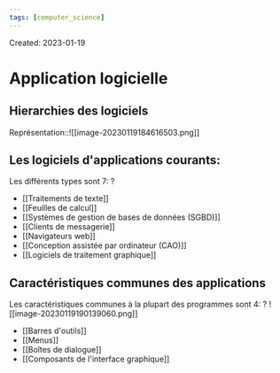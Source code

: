 ```yaml
---
tags: [computer_science] 
---
```

Created: 2023-01-19

# Application logicielle

## Hierarchies des logiciels
Représentation::![[image-20230119184616503.png]]
<!--SR:!2023-05-24,57,210-->

## Les logiciels d'applications courants:
Les différents types sont 7:
?
- [[Traitements de texte]]
- [[Feuilles de calcul]]
- [[Systèmes de gestion de bases de données (SGBD)]]
- [[Clients de messagerie]]
- [[Navigateurs web]]
- [[Conception assistée par ordinateur (CAO)]]
- [[Logiciels de traitement graphique]]
<!--SR:!2023-05-26,73,248-->

## Caractéristiques communes des applications
Les caractéristiques communes à la plupart des programmes sont  4:
?
![[image-20230119190139060.png]]
- [[Barres d'outils]]
- [[Menus]]
- [[Boîtes de dialogue]]
- [[Composants de l'interface graphique]]
<!--SR:!2023-05-05,62,268-->
